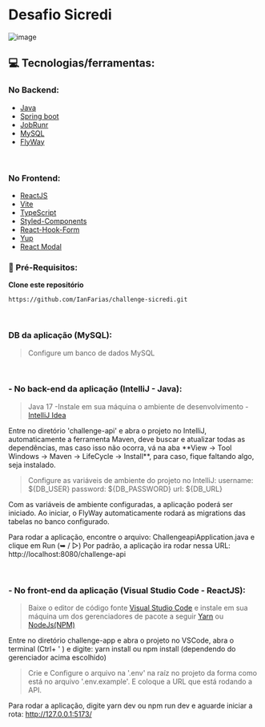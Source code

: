 # Desafio Sicredi
![image](https://user-images.githubusercontent.com/64112672/214974347-4c55c96a-2ed9-4305-b123-7feb4736a5f3.png)


## 💻 Tecnologias/ferramentas:

### No Backend:
- [Java](https://java.com/pt-BR/) 
- [Spring boot](https://spring.io/projects/spring-boot) 
- [JobRunr](https://www.jobrunr.io/en/)
- [MySQL](https://www.mysql.com/)
- [FlyWay](https://flywaydb.org/documentation/usage/plugins/springboot)

<br/>

### No Frontend:
- [ReactJS](https://pt-br.reactjs.org/) 
- [Vite](https://vitejs.dev/) 
- [TypeScript](https://www.typescriptlang.org/)
- [Styled-Components](https://styled-components.com/)
- [React-Hook-Form](https://react-hook-form.com/)
- [Yup](https://github.com/jquense/yup)
- [React Modal](http://reactcommunity.org/react-modal/)

### :electric_plug: Pré-Requisitos:

**Clone este repositório**
```
https://github.com/IanFarias/challenge-sicredi.git
```
<br/>

### DB da aplicação (MySQL):
> Configure um banco de dados MySQL
<br/>

### - No back-end da aplicação (IntelliJ - Java): 
> Java 17
 -Instale em sua máquina o ambiente de desenvolvimento - [IntelliJ Idea](https://www.jetbrains.com/pt-br/idea/download/)

<p>
Entre no diretório 'challenge-api' e abra o projeto no IntelliJ, automaticamente a ferramenta Maven, deve buscar e atualizar todas as dependências, 
mas caso isso não ocorra, vá na aba **View -> Tool Windows -> Maven -> LifeCycle -> Install**, para caso, fique faltando algo, seja instalado.
  
> Configure as variáveis de ambiente do projeto no IntelliJ:
    username: ${DB_USER}
    password: ${DB_PASSWORD}
    url: ${DB_URL}
  
Com as variáveis de ambiente configuradas, a aplicação poderá ser iniciado. Ao iniciar, o FlyWay automaticamente rodará as migrations das tabelas no banco configurado.
  
Para rodar a aplicação, encontre o arquivo: ChallengeapiApplication.java e clique em Run (➥ / ▷)
Por padrão, a aplicação ira rodar nessa URL: http://localhost:8080/challenge-api
<p/>
<br/>

### - No front-end da aplicação (Visual Studio Code - ReactJS): 
> Baixe o editor de código fonte [Visual Studio Code](https://code.visualstudio.com/) e instale em sua máquina um dos gerenciadores de pacote a seguir [Yarn](https://classic.yarnpkg.com/pt-BR/docs/install/#windows-stable) ou [NodeJs(NPM)](https://nodejs.org/en/download/)

<p>
Entre no diretório challenge-app e abra o projeto no VSCode, abra o terminal (Ctrl+ ' ) e digite: yarn install ou npm install (dependendo do gerenciador acima escolhido)
 
> Crie e Configure o arquivo na '.env' na raíz no projeto da forma como está no arquivo '.env.example'. E coloque a URL que está rodando a API.
 
Para rodar a aplicação, digite yarn dev ou npm run dev e aguarde iniciar a rota: http://127.0.0.1:5173/
</p>
